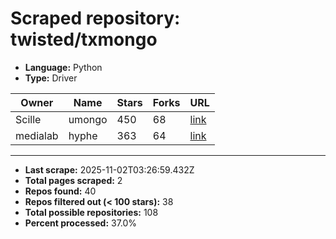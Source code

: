 # Scraped repository: twisted/txmongo
* **Language:** Python
* **Type:** Driver

| Owner | Name | Stars | Forks | URL |
|---|---|---|---|---|
| Scille | umongo | 450 | 68 | [link](https://github.com/Scille/umongo) |
| medialab | hyphe | 363 | 64 | [link](https://github.com/medialab/hyphe) |

---
* **Last scrape:** 2025-11-02T03:26:59.432Z
* **Total pages scraped:** 2
* **Repos found:** 40
* **Repos filtered out (< 100 stars):** 38
* **Total possible repositories:** 108
* **Percent processed:** 37.0%
